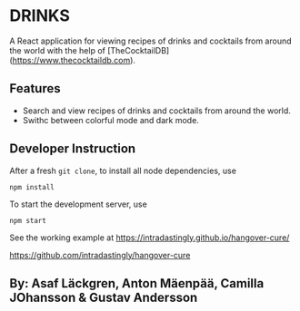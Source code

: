 # DRINKS </br>
A React application for viewing recipes of drinks and cocktails from around the world with the help of [TheCocktailDB] (https://www.thecocktaildb.com).

## Features
- Search and view recipes of drinks and cocktails from around the world.
- Swithc between colorful mode and dark mode.

## Developer Instruction
After a fresh `git clone`, to install all node dependencies, use
```shell
npm install
```
To start the development server, use
```shell
npm start
```

See the working example at https://intradastingly.github.io/hangover-cure/

https://github.com/intradastingly/hangover-cure

## By: Asaf Läckgren, Anton Mäenpää, Camilla JOhansson & Gustav Andersson
